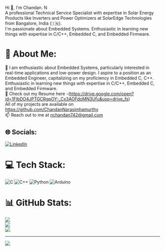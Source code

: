 Hi 👋, I'm Chandan. N<br>
A professional Technical Service Specialist with expertise in Solar Energy Products like Inverters and Power Optimizers at SolarEdge Technologies from Bangalore, India (🇮🇳).<br>
 I'm passionate about Embedded Systems. Enthusiastic in learning new things with expertise in C/C++, Embedded C, and Embedded Firmware.
# 💫 About Me: 
🌱 I am enthusiastic about Embedded Systems, particularly interested in real-time applications and low-power design. I aspire to a position as an Embedded Engineer, capitalizing on my proficiency in Embedded C, C++. Enthusiastic in learning new things with expertise in C/C++, Embedded C, and Embedded Firmware.<br>
📑 Check out my Resume here -(https://drive.google.com/open?id=1FIbDO4JPTGCRgpOY-_Cx3AOFdoMN3Ufu&usp=drive_fs)<br>
All of my projects are available on https://github.com/ChandanNarasimhamurthy<br> 📫 Reach out to me at nchandan742@gmail.com

## 🌐 Socials:
[![LinkedIn](https://img.shields.io/badge/LinkedIn-%230077B5.svg?logo=linkedin&logoColor=white)](https://linkedin.com/in/chandan-n-27509b24b) 

# 💻 Tech Stack:
![C](https://img.shields.io/badge/c-%2300599C.svg?style=flat&logo=c&logoColor=white) ![C++](https://img.shields.io/badge/c++-%2300599C.svg?style=flat&logo=c%2B%2B&logoColor=white) ![Python](https://img.shields.io/badge/python-3670A0?style=flat&logo=python&logoColor=ffdd54) ![Arduino](https://img.shields.io/badge/-Arduino-00979D?style=flat&logo=Arduino&logoColor=white)
# 📊 GitHub Stats:
![](https://github-readme-stats.vercel.app/api?username=ChandanNarasimhamurthy&theme=dark&hide_border=false&include_all_commits=false&count_private=false)<br/>
![](https://github-readme-streak-stats.herokuapp.com/?user=ChandanNarasimhamurthy&theme=dark&hide_border=false)<br/>
![](https://github-readme-stats.vercel.app/api/top-langs/?username=ChandanNarasimhamurthy&theme=dark&hide_border=false&include_all_commits=false&count_private=false&layout=compact)

---
[![](https://visitcount.itsvg.in/api?id=ChandanNarasimhamurthy&icon=0&color=0)](https://visitcount.itsvg.in)

<!-- Proudly created with GPRM ( https://gprm.itsvg.in ) -->
